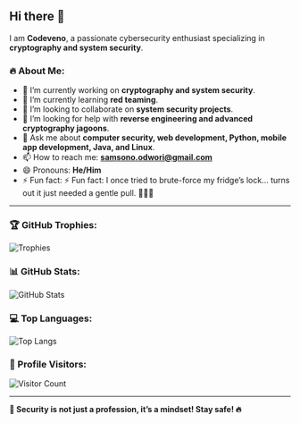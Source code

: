 ## Hi there 👋

I am **Codeveno**, a passionate cybersecurity enthusiast specializing in **cryptography and system security**. 

### 🔥 About Me:
- 🔭 I’m currently working on **cryptography and system security**.
- 🌱 I’m currently learning **red teaming**.
- 👯 I’m looking to collaborate on **system security projects**.
- 🤔 I’m looking for help with **reverse engineering and advanced cryptography jagoons**.
- 💬 Ask me about **computer security, web development, Python, mobile app development, Java, and Linux**.
- 📫 How to reach me: **samsono.odwori@gmail.com**
- 😄 Pronouns: **He/Him**
- ⚡ Fun fact: ⚡ Fun fact: I once tried to brute-force my fridge’s lock… turns out it just needed a gentle pull. 🧑‍💻😂

---

### 🏆 GitHub Trophies:
![Trophies](https://github-profile-trophy.vercel.app/?username=codeveno&theme=onedark&column=7)

### 📊 GitHub Stats:
![GitHub Stats](https://github-readme-stats.vercel.app/api?username=codeveno&show_icons=true&theme=radical&rank_icon=github)

### 💻 Top Languages:
![Top Langs](https://github-readme-stats.vercel.app/api/top-langs/?username=codeveno&layout=compact&theme=radical)

### 👀 Profile Visitors:
![Visitor Count](https://komarev.com/ghpvc/?username=codeveno&color=blue)

---

**🔐 Security is not just a profession, it’s a mindset! Stay safe! 🔥**
